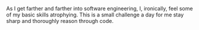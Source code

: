 As I get farther and farther into software engineering, I, 
ironically, feel some of my basic skills atrophying. This is a small 
challenge a day for me stay sharp and thoroughly reason through 
code.
